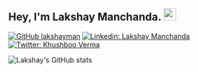 ## Hey, I'm Lakshay Manchanda. <img src="https://media.giphy.com/media/hvRJCLFzcasrR4ia7z/giphy.gif" width="25px">
[![GitHub lakshayman](https://img.shields.io/github/followers/lakshayman?label=follow&style=social)](https://github.com/lakshayman)
[![Linkedin: Lakshay Manchanda](https://img.shields.io/badge/-Lakshay%20Manchanda-blue?style=flat-square&logo=Linkedin&logoColor=white&link=https://www.linkedin.com/in/lakshayman/)](https://www.linkedin.com/in/vlakshayman/)
[![Twitter: Khushboo Verma](https://img.shields.io/twitter/follow/lakshayman2000?style=social)](https://twitter.com/lakshayman2000)
<!-- - 👋 Hi, I’m Lakshay Manchanda(@lakshayman)
- 👀 I’m interested in learning different frameworks of JavaScript
- 🌱 I’m currently learning ReactJS, MERN stack, NextJS, EmberJs, Typescript, etc.
- 💞️ I’m looking to collaborate on WebDev Projects
- 📫 You can reach me through E-Mail its lakshaymanchanda73@gmail.com -->

![Lakshay's GitHub stats](https://github-readme-stats.vercel.app/api?username=lakshayman&&hide=stars&show_icons=true&theme=calm)

<!---
lakshayman/lakshayman is a ✨ special ✨ repository because its `README.md` (this file) appears on your GitHub profile.
You can click the Preview link to take a look at your changes.
--->

